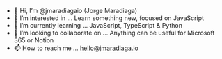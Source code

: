 - 👋 Hi, I’m @jmaradiagaio (Jorge Maradiaga)
- 👀 I’m interested in ... Learn something new, focused on JavaScript
- 🌱 I’m currently learning ... JavaScript, TypeScript & Python
- 💞️ I’m looking to collaborate on ... Anything can be useful for Microsoft 365 or Notion
- 📫 How to reach me ... hello@jmaradiaga.io

<!---
jmaradiagaio/jmaradiagaio is a ✨ special ✨ repository because its `README.md` (this file) appears on your GitHub profile.
You can click the Preview link to take a look at your changes.
--->
